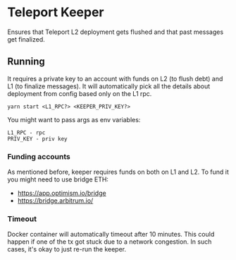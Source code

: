 # Teleport Keeper

Ensures that Teleport L2 deployment gets flushed and that past messages get finalized.

## Running

It requires a private key to an account with funds on L2 (to flush debt) and L1 (to finalize messages). It will
automatically pick all the details about deployment from config based only on the L1 rpc.

```
yarn start <L1_RPC?> <KEEPER_PRIV_KEY?>
```

You might want to pass args as env variables:

```
L1_RPC - rpc
PRIV_KEY - priv key
```

### Funding accounts

As mentioned before, keeper requires funds on both on L1 and L2. To fund it you might need to use bridge ETH:

- https://app.optimism.io/bridge
- https://bridge.arbitrum.io/

### Timeout

Docker container will automatically timeout after 10 minutes. This could happen if one of the tx got stuck due to a
network congestion. In such cases, it's okay to just re-run the keeper.
